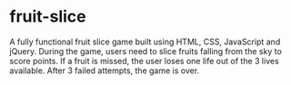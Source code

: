 # fruit-slice

A fully functional fruit slice game built using HTML, CSS, JavaScript and jQuery. During the game, users need to slice fruits falling from the sky to score points. If a fruit is missed, the user loses one life out of the 3 lives available. After 3 failed attempts, the game is over.
